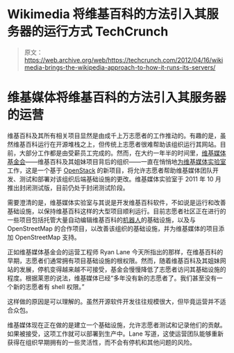 # Wikimedia 将维基百科的方法引入其服务器的运行方式 TechCrunch

> 原文：<https://web.archive.org/web/https://techcrunch.com/2012/04/16/wikimedia-brings-the-wikipedia-approach-to-how-it-runs-its-servers/>

# 维基媒体将维基百科的方法引入其服务器的运营

维基百科及其所有相关项目显然是由成千上万志愿者的工作推动的。有趣的是，虽然维基百科运行在开源堆栈之上，但传统上志愿者很难帮助该组织运行其网站。目前，大部分工作都是由受薪员工完成的。然而，在大约一年半的时间里，[维基媒体基金会](https://web.archive.org/web/20230201185418/http://www.wikimedia.org/)——维基百科及其姐妹项目背后的组织——一直在悄悄地[为](https://web.archive.org/web/20230201185418/http://blog.wikimedia.org/2012/04/16/introduction-to-wikimedia-labs/)[维基媒体实验室](https://web.archive.org/web/20230201185418/https://labsconsole.wikimedia.org/wiki/Main_Page)工作，这是一个基于 [OpenStack](https://web.archive.org/web/20230201185418/http://openstack.org/) 的新项目，将允许志愿者帮助维基媒体团队开发、测试和部署对该组织后端基础设施的更改。维基媒体实验室于 2011 年 10 月推出封闭测试版，目前仍处于封闭测试阶段。

需要澄清的是，维基媒体实验室与其说是开发维基百科软件，不如说是运行和改善基础设施，以保持维基百科这样的大型项目顺利运行。目前志愿者社区正在进行的一些项目包括托管大量自动编辑维基百科的[机器人](https://web.archive.org/web/20230201185418/https://labsconsole.wikimedia.org/wiki/Nova_Resource:Bots)的基础设施，以及与 OpenStreetMap 的合作项目，以改善该组织的基础设施，并为维基媒体的项目添加 OpenStreetMap 支持。

正如维基媒体基金会的运营工程师 Ryan Lane 今天所指出的那样，在维基百科的早期，志愿者们通常拥有项目基础设施的根权限。然而，随着维基百科及其姐妹网站的发展，停机变得越来越不可接受，基金会慢慢降低了志愿者访问其基础设施的程度。根据莱恩的说法，维基媒体已经“多年没有新的志愿者了。我们甚至没有一个新的志愿者有 shell 权限。”

这样做的原因是可以理解的。虽然开源软件开发往往规模很大，但毕竟运营并不适合众包。

维基媒体现在正在做的是建立一个基础设施，允许志愿者测试和记录他们的贡献。如果被接受，这项工作就可以部署到生产中。Lane 写道，这使运营团队能够重新获得在组织早期拥有的一些灵活性，而不会有停机和其他问题的风险。